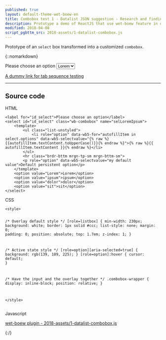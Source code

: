 ```yaml
---
published: true
layout: default-theme-wet-boew-en
title: Combobox test 1 - Datalist JSON suggestion - Research and finding
description: Prototype a demo of ReactJS that use wet-boew feature in order to define better the needs of having a ReactJS variant.
modified: 2018-04-08
script_pgbttm_src: 2018-assets/1-datalist-combobox.js
---
```


Prototype of an ```select``` box transformed into a customized ```combobox```.


{::nomarkdown}

<div class="wb-prettify all-pre linenums"></div>

<style>

/* Overlay default style */
[role=listbox] {
	min-width: 230px;
	background: white;
	border: 1px solid #ccc;
	list-style: none;
	margin: 0;
	padding: 0;
	position: absolute;
	top: 1.7em;
	z-index: 1;
}

/* Active state style */
[role=option][aria-selected=true] {
	background: rgb(139, 189, 225);
}
[role=option]:hover {
	cursor: default;
}

/* Have the input and the overlay together */
.combobox-wrapper {
    display: inline-block;
    position: relative;
}

</style>


<label for="id_select">Please choose an option</label>
<select id="id_select" class="wb-combobox" name="selLoremIpsum" data-wb5-template="id_select_template" data-wb-filter-type="any">
	<option value="Lorem">Lorem</option>
	<option value="ipsum">ipsum</option>
	<option value="dolor">dolor</option>
	<option value="sit">sit</option>
</select>

<template id="id_select_template">
	<ul class="list-unstyled">
		<li role="option" data-wb5-for="autofillItem in select.options" data-wb5-selectvalue="{% raw %}{{autofillItem.textContent.toUpperCase()}}{% endraw %}">{% raw %}{{ autofillItem.textContent }}{% endraw %}</li>
	</ul>
	<hr class="brdr-bttm mrgn-tp-sm mrgn-bttm-sm">
	<p role="option" data-wb5-selectvalue="my default value">Default persistent option</p>
</template>

<p><a href="#">A dummy link for tab sequence testing</a></p>

<hr />

<h2>Source code</h2>

<p>HTML</p>
<pre><code>&lt;label for=&quot;id_select&quot;&gt;Please choose an option&lt;/label&gt;
&lt;select id=&quot;id_select&quot; class=&quot;wb-combobox&quot; name=&quot;selLoremIpsum&quot;&gt;
	&lt;template&gt;
		&lt;ul class=&quot;list-unstyled&quot;&gt;
			&lt;li role=&quot;option&quot; data-wb5-for=&quot;autofillItem in select.options&quot; data-wb5-selectvalue=&quot;{% raw %}{{autofillItem.textContent.toUpperCase()}}{% endraw %}&quot;&gt;{% raw %}{{ autofillItem.textContent }}{% endraw %}&lt;/li&gt;
		&lt;/ul&gt;
		&lt;hr class=&quot;brdr-bttm mrgn-tp-sm mrgn-bttm-sm&quot;&gt;
		&lt;p role=&quot;option&quot; data-wb5-selectvalue=&quot;my default value&quot;&gt;Default persistent option&lt;/p&gt;
	&lt;/template&gt;
	&lt;option value=&quot;Lorem&quot;&gt;Lorem&lt;/option&gt;
	&lt;option value=&quot;ipsum&quot;&gt;ipsum&lt;/option&gt;
	&lt;option value=&quot;dolor&quot;&gt;dolor&lt;/option&gt;
	&lt;option value=&quot;sit&quot;&gt;sit&lt;/option&gt;
&lt;/select&gt;</code></pre>

<p>CSS</p>
<pre><code>&lt;style&gt;

/* Overlay default style */
[role=listbox] {
	min-width: 230px;
	background: white;
	border: 1px solid #ccc;
	list-style: none;
	margin: 0;
	padding: 0;
	position: absolute;
	top: 1.7em;
	z-index: 1;
}

/* Active state style */
[role=option][aria-selected=true] {
	background: rgb(139, 189, 225);
}
[role=option]:hover {
	cursor: default;
}

/* Have the input and the overlay together */
.combobox-wrapper {
    display: inline-block;
    position: relative;
}

&lt;/style&gt;</code></pre>

<p>Javascript</p>
<a href="2018-assets/1-datalist-combobox.js">wet-boew plugin - 2018-assets/1-datalist-combobox.js</a></p>


{:/}
